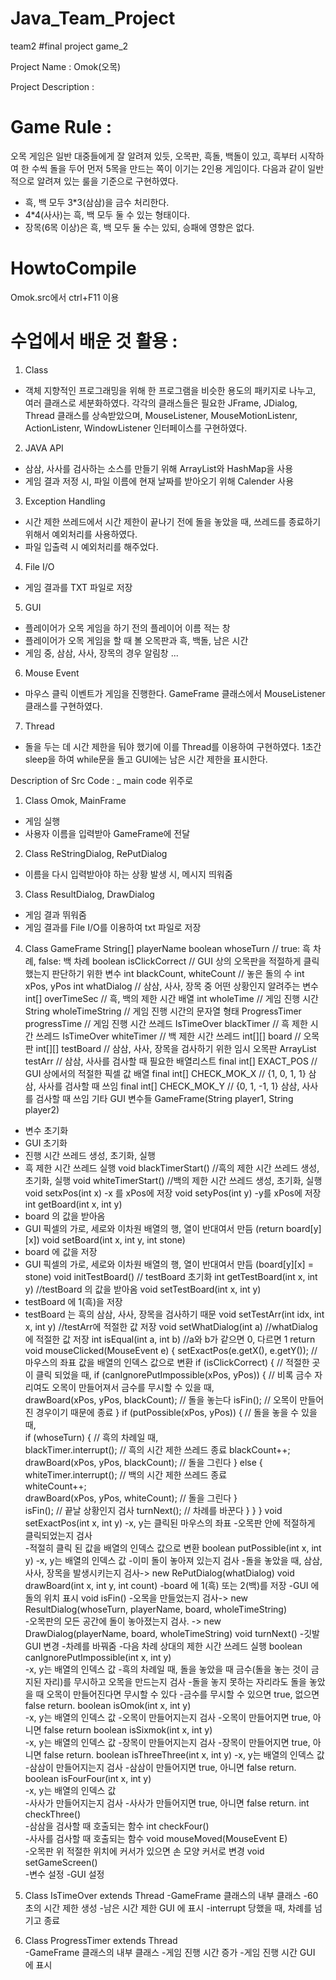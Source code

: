 # Java_Team_Project

team2 #final project game_2

Project Name : Omok(오목)

Project Description : 

# Game Rule : 

오목 게임은 일반 대중들에게 잘 알려져 있듯, 오목판, 흑돌, 백돌이 있고, 흑부터 시작하여 한 수씩 돌을 두어 먼저 5목을 만드는 쪽이 이기는 2인용 게임이다. 다음과 같이 일반적으로 알려져 있는 룰을 기준으로 구현하였다.
- 흑, 백 모두 3*3(삼삼)을 금수 처리한다.
- 4*4(사사)는 흑, 백 모두 둘 수 있는 형태이다.
- 장목(6목 이상)은 흑, 백 모두 둘 수는 있되, 승패에 영향은 없다.

# HowtoCompile

Omok.src에서 ctrl+F11 이용

         
# 수업에서 배운 것 활용 : 

1. Class
- 객체 지향적인 프로그래밍을 위해 한 프로그램을 비슷한 용도의 패키지로 나누고, 여러 클래스로 세분화하였다. 
각각의 클래스들은 필요한 JFrame, JDialog, Thread 클래스를 상속받았으며, MouseListener, MouseMotionListenr, ActionListenr, WindowListener 인터페이스를 구현하였다.

2. JAVA API
- 삼삼, 사사를 검사하는 소스를 만들기 위해 ArrayList와 HashMap을 사용
- 게임 결과 저정 시, 파일 이름에 현재 날짜를 받아오기 위해 Calender 사용

3. Exception Handling
- 시간 제한 쓰레드에서 시간 제한이 끝나기 전에 돌을 놓았을 때, 쓰레드를 종료하기 위해서 예외처리를 사용하였다.
- 파일 입출력 시 예외처리를 해주었다.

4. File I/O
- 게임 결과를 TXT 파일로 저장

5. GUI
- 플레이어가 오목 게임을 하기 전의 플레이어 이름 적는 창
- 플레이어가 오목 게임을 할 때 볼 오목판과 흑, 백돌, 남은 시간
- 게임 중, 삼삼, 사사, 장목의 경우 알림창
...

6. Mouse Event
- 마우스 클릭 이벤트가 게임을 진행한다. GameFrame 클래스에서 MouseListener 클래스를 구현하였다.

7. Thread
- 돌을 두는 데 시간 제한을 둬야 했기에 이를 Thread를 이용하여 구현하였다. 
1초간 sleep을 하여 while문을 돌고 GUI에는 남은 시간 제한을 표시한다.


Description of Src Code : _ main code 위주로

1. Class Omok, MainFrame
- 게임 실행
- 사용자 이름을 입력받아 GameFrame에 전달

2. Class ReStringDialog, RePutDialog
- 이름을 다시 입력받아야 하는 상황 발생 시, 메시지 띄워줌

3. Class ResultDialog, DrawDialog
- 게임 결과 뛰워줌
- 게임 결과를 File I/O를 이용하여 txt 파일로 저장

4. Class GameFrame
String[] playerName boolean whoseTurn // true: 흑 차례, false: 백 차례
boolean isClickCorrect // GUI 상의 오목판을 적절하게 클릭했는지 판단하기 위한 변수
int blackCount, whiteCount // 놓은 돌의 수
int xPos, yPos int whatDialog // 삼삼, 사사, 장목 중 어떤 상황인지 알려주는 변수
int[] overTimeSec // 흑, 백의 제한 시간 배열
int wholeTime // 게임 진행 시간
String wholeTimeString // 게임 진행 시간의 문자열 형태
ProgressTimer progressTime // 게임 진행 시간 쓰레드
IsTimeOver blackTimer // 흑 제한 시간 쓰레드
IsTimeOver whiteTimer // 백 제한 시간 쓰레드
int[][] board // 오목판
int[][] testBoard // 삼삼, 사사, 장목을 검사하기 위한 임시 오목판
ArrayList<Integer> testArr // 삼삼, 사사를 검사할 때 필요한 배열리스트
final int[] EXACT_POS // GUI 상에서의 적절한 픽셀 값 배열
final int[] CHECK_MOK_X // {1, 0, 1, 1} 삼삼, 사사를 검사할 때 쓰임
final int[] CHECK_MOK_Y // {0, 1, -1, 1} 삼삼, 사사를 검사할 때 쓰임
기타 GUI 변수들 
GameFrame(String player1, String player2)
- 변수 초기화
- GUI 초기화
- 진행 시간 쓰레드 생성, 초기화, 실행
- 흑 제한 시간 쓰레드 실행 
void blackTimerStart()  //흑의 제한 시간 쓰레드 생성, 초기화, 실행
void whiteTimerStart()  //백의 제한 시간 쓰레드 생성, 초기화, 실행
void setxPos(int x)  -x 를 xPos에 저장
void setyPos(int y)  -y를 xPos에 저장
int getBoard(int x, int y)
- board 의 값을 받아옴
- GUI 픽셀의 가로, 세로와 이차원 배열의 행, 열이 반대여서 만듬
(return board[y][x]) void setBoard(int x, int y, int stone) 
- board 에 값을 저장
- GUI 픽셀의 가로, 세로와 이차원 배열의 행, 열이 반대여서 만듬
(board[y][x] = stone) void initTestBoard()   // testBoard 초기화
int getTestBoard(int x, int y)  //testBoard 의 값을 받아옴
void setTestBoard(int x, int y) 
- testBoard 에 1(흑)을 저장
- testBoard 는 흑의 삼삼, 사사, 장목을 검사하기 때문
void setTestArr(int idx, int x, int y)  //testArr에 적절한 값 저장
void setWhatDialog(int a)  //whatDialog 에 적절한 값 저장
int isEqual(int a, int b)  //a와 b가 같으면 0, 다르면 1 return
void mouseClicked(MouseEvent e) {   setExactPos(e.getX(), e.getY());   // 마우스의 좌표 값을 배열의 인덱스 값으로 변환
if (isClickCorrect) {   // 적절한 곳이 클릭 되었을 때, 
if (canIgnorePutImpossible(xPos, yPos)) {    // 비록 금수 자리여도 오목이 만들어져서 금수를 무시할 수 있을 때,   
drawBoard(xPos, yPos, blackCount);     // 돌을 놓는다
isFin();     // 오목이 만들어진 경우이기 때문에 종료   }
if (putPossible(xPos, yPos)) {    // 돌을 놓을 수 있을 때,  
if (whoseTurn) {     // 흑의 차례일 때,   
blackTimer.interrupt();      // 흑의 시간 제한 쓰레드 종료
blackCount++;      drawBoard(xPos, yPos, blackCount);      // 돌을 그린다     }
else {      whiteTimer.interrupt();      // 백의 시간 제한 쓰레드 종료      
whiteCount++;      
drawBoard(xPos, yPos, whiteCount);      // 돌을 그린다     }   
isFin();     // 끝날 상황인지 검사
turnNext();     // 차례를 바꾼다    }   }  } 
void setExactPos(int x, int y)
  -x, y는 클릭된 마우스의 좌표
  -오목판 안에 적절하게 클릭되었는지 검사  
  -적절히 클릭 된 값을 배열의 인덱스 값으로 변환
boolean putPossible(int x, int y)
  -x, y는 배열의 인덱스 값
  -이미 돌이 놓아져 있는지 검사
  -돌을 놓았을 때, 삼삼, 사사, 장목을 발생시키는지 검사-> 
new RePutDialog(whatDialog) void drawBoard(int x, int y, int count)
  -board 에 1(흑) 또는 2(백)를 저장
  -GUI 에 돌의 위치 표시
void isFin() 
 -오목을 만들었는지 검사-> 
new ResultDialog(whoseTurn, playerName, board, wholeTimeString)  
  -오목판의 모든 공간에 돌이 놓아졌는지 검사.  -> 
new DrawDialog(playerName, board, wholeTimeString) void turnNext() 
  -깃발 GUI 변경
  -차례를 바꿔줌
  -다음 차례 상대의 제한 시간 쓰레드 실행
boolean canIgnorePutImpossible(int x, int y)  
  -x, y는 배열의 인덱스 값
  -흑의 차례일 때, 돌을 놓았을 때 금수(돌을 놓는 것이 금지된 자리)를 무시하고 오목을   만드는지 검사
  -돌을 놓지 못하는 자리라도 돌을 놓았을 때 오목이 만들어진다면 무시할 수 있다
  -금수를 무시할 수 있으면 true, 없으면 false return.
boolean isOmok(int x, int y)  
  -x, y는 배열의 인덱스 값 
  -오목이 만들어지는지 검사
  -오목이 만들어지면 true, 아니면 false return
boolean isSixmok(int x, int y)  
  -x, y는 배열의 인덱스 값
  -장목이 만들어지는지 검사
  -장목이 만들어지면 true, 아니면 false return.
boolean isThreeThree(int x, int y)
  -x, y는 배열의 인덱스 값 
  -삼삼이 만들어지는지 검사
  -삼삼이 만들어지면 true, 아니면 false return. 
boolean isFourFour(int x, int y)  
  -x, y는 배열의 인덱스 값  
  -사사가 만들어지는지 검사
  -사사가 만들어지면 true, 아니면 false return.
int checkThree()  
  -삼삼을 검사할 때 호출되는 함수
int checkFour()  
  -사사를 검사할 때 호출되는 함수
void mouseMoved(MouseEvent E)  
  -오목판 위 적절한 위치에 커서가 있으면 손 모양 커서로 변경
void setGameScreen()  
  -변수 설정
  -GUI 설정

5. Class IsTimeOver extends Thread
-GameFrame 클래스의 내부 클래스
-60초의 시간 제한 생성
-남은 시간 제한 GUI 에 표시
-interrupt 당했을 때, 차례를 넘기고 종료
 
6. Class ProgressTimer extends Thread  
-GameFrame 클래스의 내부 클래스 
-게임 진행 시간 증가
-게임 진행 시간 GUI 에 표시
